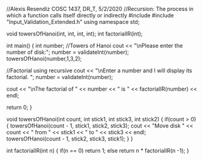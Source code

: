 //Alexis Resendiz COSC 1437, DR_T, 5/2/2020
//Recursion: The process in which a function calls itself directly or indirectly
#include <iostream>
#include "Input_Validation_Extended.h"
using namespace std;

void towersOfHanoi(int, int, int, int);
int factorialIR(int);

int main() 
{
  int number;
  //Towers of Hanoi
  cout << "\nPlease enter the number of disk:";
  number = validateInt(number);
  towersOfHanoi(number,1,3,2);

  //Factorial using recursive
  cout << "\nEnter a number and I will display its factorial. ";
  number = validateInt(number);

  cout << "\nThe factorial of " << number << " is " << factorialIR(number) << endl;

  return 0;
}

void towersOfHanoi(int count, int stick1, int stick3, int stick2)
{
  if(count > 0)
  {
    towersOfHanoi(count - 1, stick1, stick2, stick3);
    cout << "Move disk " << count << " from " << stick1 << " to " << stick3 << endl;
    towersOfHanoi(count - 1, stick2, stick3, stick1);
  }
}

int factorialIR(int n)
{
  if(n == 0)
    return 1;
  else
    return n * factorialIR(n -1);
}
